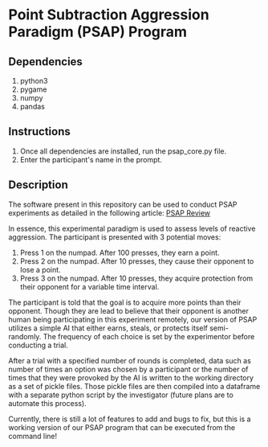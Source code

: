 # Point Subtraction Aggression Paradigm (PSAP) Program

## Dependencies

1. python3
2. pygame
3. numpy
4. pandas 

## Instructions

1. Once all dependencies are installed, run the psap\_core.py file.
2. Enter the participant's name in the prompt. 

## Description

The software present in this repository can be used to conduct PSAP experiments as detailed in the following article:
[PSAP Review](https://www.sciencedirect.com/science/article/abs/pii/S0018506X1530218X)

In essence, this experimental paradigm is used to assess levels of reactive aggression. The participant is presented with 3 potential moves:
1. Press 1 on the numpad. After 100 presses, they earn a point.
2. Press 2 on the numpad. After 10 presses, they cause their opponent to lose a point.
3. Press 3 on the numpad. After 10 presses, they acquire protection from their opponent for a variable time interval.

The participant is told that the goal is to acquire more points than their opponent. Though they are lead to believe that their opponent is another human being participating in this experiment remotely, our version of PSAP utilizes a simple AI that either earns, steals, or protects itself semi-randomly. The frequency of each choice is set by the experimentor before conducting a trial. 

After a trial with a specified number of rounds is completed, data such as number of times an option was chosen by a participant or the number of times that they were provoked by the AI is written to the working directory as a set of pickle files. Those pickle files are then compiled into a dataframe with a separate python script by the investigator (future plans are to automate this process).

Currently, there is still a lot of features to add and bugs to fix, but this is a working version of our PSAP program that can be executed from the command line!
